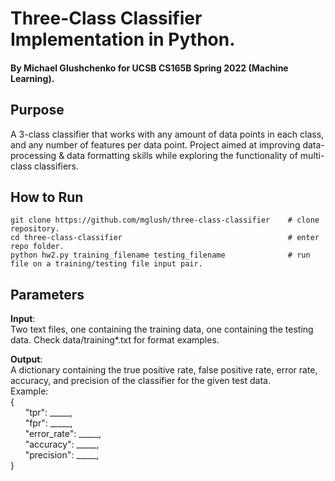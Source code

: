 # Three-Class Classifier Implementation in Python.
#### By Michael Glushchenko for UCSB CS165B Spring 2022 (Machine Learning).

## Purpose
A 3-class classifier that works with any amount of data points in each class, and any number of features per data point. Project aimed at improving data-processing & data formatting skills while exploring the functionality of multi-class classifiers.

## How to Run
~~~
git clone https://github.com/mglush/three-class-classifier    # clone repository.
cd three-class-classifier                                     # enter repo folder.
python hw2.py training_filename testing_filename              # run file on a training/testing file input pair.
~~~

## Parameters
**Input**:\
Two text files, one containing the training data, one containing the testing data. Check data/training*.txt for format examples.

**Output**:\
A dictionary containing the true positive rate,  false positive rate, error rate, accuracy, and precision of the classifier for the given test data.\
Example:\
{\
&nbsp;&nbsp;&nbsp;&nbsp;&nbsp;&nbsp;"tpr": _____,\
&nbsp;&nbsp;&nbsp;&nbsp;&nbsp;&nbsp;"fpr": _____,\
&nbsp;&nbsp;&nbsp;&nbsp;&nbsp;&nbsp;"error_rate": _____,\
&nbsp;&nbsp;&nbsp;&nbsp;&nbsp;&nbsp;"accuracy": _____,\
&nbsp;&nbsp;&nbsp;&nbsp;&nbsp;&nbsp;"precision": _____,\
}
